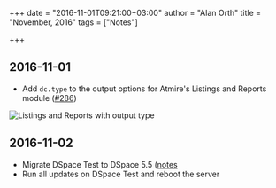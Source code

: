 +++
date = "2016-11-01T09:21:00+03:00"
author = "Alan Orth"
title = "November, 2016"
tags = ["Notes"]

+++
## 2016-11-01

- Add `dc.type` to the output options for Atmire's Listings and Reports module ([#286](https://github.com/ilri/DSpace/pull/286))

![Listings and Reports with output type](2016/11/listings-and-reports.png)

## 2016-11-02

- Migrate DSpace Test to DSpace 5.5 ([notes](https://gist.github.com/alanorth/61013895c6efe7095d7f81000953d1cf)
- Run all updates on DSpace Test and reboot the server
